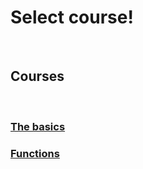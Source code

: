 # Select course!
<br>

## Courses

<br>

### [The basics](Learn/Basics/main.md)
### [Functions](Learn/Functions/main.md)